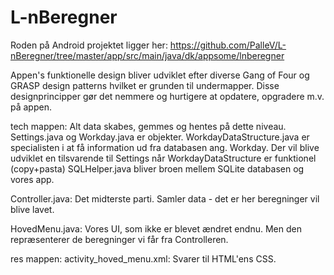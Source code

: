 # L-nBeregner
Roden på Android projektet ligger her:
https://github.com/PalleV/L-nBeregner/tree/master/app/src/main/java/dk/appsome/lnberegner

Appen's funktionelle design bliver udviklet efter diverse Gang of Four og GRASP design patterns hvilket er grunden til undermapper.
Disse designprincipper gør det nemmere og hurtigere at opdatere, opgradere m.v. på appen.

tech mappen:
Alt data skabes, gemmes og hentes på dette niveau. 
Settings.java og Workday.java er objekter.
WorkdayDataStructure.java er specialisten i at få information ud fra databasen ang. Workday.
Der vil blive udviklet en tilsvarende til Settings når WorkdayDataStructure er funktionel (copy+pasta)
SQLHelper.java bliver broen mellem SQLite databasen og vores app.

Controller.java:
Det midterste parti. Samler data - det er her beregninger vil blive lavet.

HovedMenu.java:
Vores UI, som ikke er blevet ændret endnu. Men den repræsenterer de beregninger vi får fra Controlleren.

res mappen:
activity_hoved_menu.xml:
Svarer til HTML'ens CSS.
